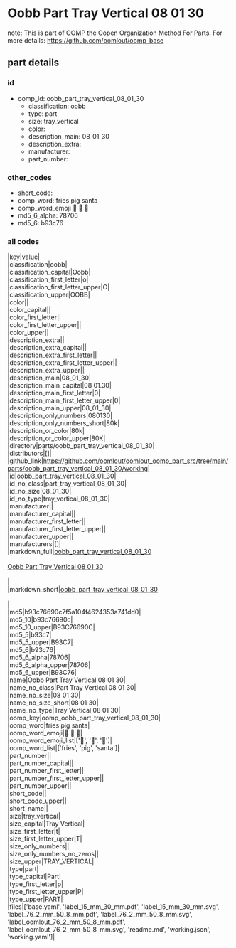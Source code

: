 # Oobb Part Tray Vertical 08 01 30  

note: This is part of OOMP the Oopen Organization Method For Parts. For more details: https://github.com/oomlout/oomp_base

##  part details





### id
* oomp_id: oobb_part_tray_vertical_08_01_30
  * classification: oobb
  * type: part
  * size: tray_vertical
  * color: 
  * description_main: 08_01_30
  * description_extra: 
  * manufacturer: 
  * part_number: 

### other_codes
* short_code: 
* oomp_word: fries pig santa
* oomp_word_emoji :fries: :pig: :santa:
* md5_6_alpha: 78706
* md5_6: b93c76

### all codes 
|key|value|  
|classification|oobb|  
|classification_capital|Oobb|  
|classification_first_letter|o|  
|classification_first_letter_upper|O|  
|classification_upper|OOBB|  
|color||  
|color_capital||  
|color_first_letter||  
|color_first_letter_upper||  
|color_upper||  
|description_extra||  
|description_extra_capital||  
|description_extra_first_letter||  
|description_extra_first_letter_upper||  
|description_extra_upper||  
|description_main|08_01_30|  
|description_main_capital|08 01.30|  
|description_main_first_letter|0|  
|description_main_first_letter_upper|0|  
|description_main_upper|08_01_30|  
|description_only_numbers|080130|  
|description_only_numbers_short|80k|  
|description_or_color|80k|  
|description_or_color_upper|80K|  
|directory|parts/oobb_part_tray_vertical_08_01_30|  
|distributors|[]|  
|github_link|https://github.com/oomlout/oomlout_oomp_part_src/tree/main/parts/oobb_part_tray_vertical_08_01_30/working|  
|id|oobb_part_tray_vertical_08_01_30|  
|id_no_class|part_tray_vertical_08_01_30|  
|id_no_size|08_01_30|  
|id_no_type|tray_vertical_08_01_30|  
|manufacturer||  
|manufacturer_capital||  
|manufacturer_first_letter||  
|manufacturer_first_letter_upper||  
|manufacturer_upper||  
|manufacturers|[]|  
|markdown_full|[oobb_part_tray_vertical_08_01_30](https://github.com/oomlout/oomlout_oomp_part_src/tree/main/parts/oobb_part_tray_vertical_08_01_30/working)<br>[](https://github.com/oomlout/oomlout_oomp_part_src/tree/main/parts/oobb_part_tray_vertical_08_01_30/working)<br>[Oobb Part Tray Vertical 08 01 30](https://github.com/oomlout/oomlout_oomp_part_src/tree/main/parts/oobb_part_tray_vertical_08_01_30/working)<br><br>|  
|markdown_short|[oobb_part_tray_vertical_08_01_30](https://github.com/oomlout/oomlout_oomp_part_src/tree/main/parts/oobb_part_tray_vertical_08_01_30/working)<br><br>|  
|md5|b93c76690c7f5a104f4624353a741dd0|  
|md5_10|b93c76690c|  
|md5_10_upper|B93C76690C|  
|md5_5|b93c7|  
|md5_5_upper|B93C7|  
|md5_6|b93c76|  
|md5_6_alpha|78706|  
|md5_6_alpha_upper|78706|  
|md5_6_upper|B93C76|  
|name|Oobb Part Tray Vertical 08 01 30|  
|name_no_class|Part Tray Vertical 08 01 30|  
|name_no_size|08 01 30|  
|name_no_size_short|08 01 30|  
|name_no_type|Tray Vertical 08 01 30|  
|oomp_key|oomp_oobb_part_tray_vertical_08_01_30|  
|oomp_word|fries pig santa|  
|oomp_word_emoji|:fries: :pig: :santa:|  
|oomp_word_emoji_list|[':fries:', ':pig:', ':santa:']|  
|oomp_word_list|['fries', 'pig', 'santa']|  
|part_number||  
|part_number_capital||  
|part_number_first_letter||  
|part_number_first_letter_upper||  
|part_number_upper||  
|short_code||  
|short_code_upper||  
|short_name||  
|size|tray_vertical|  
|size_capital|Tray Vertical|  
|size_first_letter|t|  
|size_first_letter_upper|T|  
|size_only_numbers||  
|size_only_numbers_no_zeros||  
|size_upper|TRAY_VERTICAL|  
|type|part|  
|type_capital|Part|  
|type_first_letter|p|  
|type_first_letter_upper|P|  
|type_upper|PART|  
|files|['base.yaml', 'label_15_mm_30_mm.pdf', 'label_15_mm_30_mm.svg', 'label_76_2_mm_50_8_mm.pdf', 'label_76_2_mm_50_8_mm.svg', 'label_oomlout_76_2_mm_50_8_mm.pdf', 'label_oomlout_76_2_mm_50_8_mm.svg', 'readme.md', 'working.json', 'working.yaml']|  
